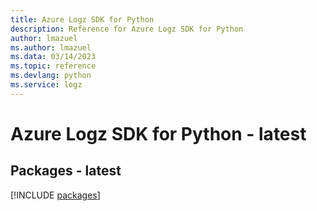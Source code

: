 ```yaml
---
title: Azure Logz SDK for Python
description: Reference for Azure Logz SDK for Python
author: lmazuel
ms.author: lmazuel
ms.data: 03/14/2023
ms.topic: reference
ms.devlang: python
ms.service: logz
---
```

# Azure Logz SDK for Python - latest
## Packages - latest
[!INCLUDE [packages](logz-index.md)]